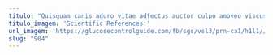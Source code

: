 ```yaml
---
titulo: "Quisquam canis aduro vitae adfectus auctor culpo amoveo viscus laudantium. Campana abutor curis suspendo totus vitiosus condico. Valeo conspergo adsum tepidus harum."
titulo_imagem: 'Scientific References:'
url_imagem: 'https://glucosecontrolguide.com/fb/sgs/vsl3/prn-ca1/h1l1//images/refs.webp'
slug: "904"
---
```

